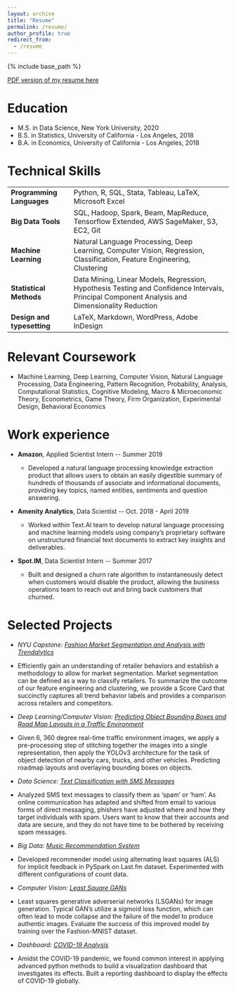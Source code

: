 ```yaml
---
layout: archive
title: "Resume"
permalink: /resume/
author_profile: true
redirect_from:
  - /resume
---
```


{% include base_path %}

[PDF version of my resume here](https://zivschwartz.github.io/cv/)

Education
======
* M.S. in Data Science, New York University, 2020
* B.S. in Statistics, University of California - Los Angeles, 2018
* B.A. in Economics, University of California - Los Angeles, 2018

Technical Skills
======

|  |  |
|:--------| ------- |
| **Programming Languages**         | Python, R, SQL, Stata, Tableau, LaTeX, Microsoft Excel |
| **Big Data Tools**                | SQL, Hadoop, Spark, Beam, MapReduce, Tensorflow Extended, AWS SageMaker, S3, EC2, Git |
| **Machine Learning**              | Natural Language Processing, Deep Learning, Computer Vision, Regression, Classification, Feature Engineering, Clustering |
| **Statistical Methods**           | Data Mining, Linear Models, Regression, Hypothesis Testing and Confidence Intervals, Principal Component Analysis and Dimensionality Reduction |
| **Design and typesetting**        | LaTeX, Markdown, WordPress, Adobe InDesign|

Relevant Coursework
======

- Machine Learning, Deep Learning, Computer Vision, Natural Language Processing, Data Engineering, Pattern Recognition, Probability, Analysis, Computational Statistics, Cognitive Modeling, Macro & Microeconomic Theory, Econometrics, Game Theory, Firm Organization, Experimental Design, Behavioral Economics

Work experience
======
* **Amazon**, Applied Scientist Intern -- Summer 2019
  * Developed a natural language processing knowledge extraction product that allows users to obtain an easily digestible summary of hundreds of thousands of associate and informational documents, providing key topics, named entities, sentiments and question answering.

* **Amenity Analytics**, Data Scientist -- Oct. 2018 - April 2019
  * Worked within Text.AI team to develop natural language processing and machine learning models using company’s proprietary software on unstructured financial text documents to extract key insights and deliverables.
  
* **Spot.IM**, Data Scientist Intern -- Summer 2017
  * Built and designed a churn rate algorithm to instantaneously detect when customers would disable the product, allowing the business operations team to reach out and bring back customers that churned.
  
Selected Projects
======
* *NYU Capstone: [Fashion Market Segmentation and Analysis with Trendalytics](https://zivschwartz.github.io/portfolio/capstone_trendalytics/)* 
 - Efficiently gain an understanding of retailer behaviors and establish a methodology to allow for market segmentation. Market segmentation can be defined as a way to classify retailers. To summarize the outcome of our feature engineering and clustering, we provide a Score Card that succinctly captures all trend behavior labels and provides a comparison across retailers and competitors.
* *Deep Learning/Computer Vision: [Predicting Object Bounding Boxes and Road Map Layouts in a Traffic Environment](https://zivschwartz.github.io/portfolio/bounding-box-roadmap/)* 
 - Given 6, 360 degree real-time traffic environment images, we apply a pre-processing step of stitching together the images into a single representation, then apply the YOLOv3 architecture for the task of object detection of nearby cars, trucks, and other vehicles. Predicting roadmap layouts and overlaying bounding boxes on objects.
* *Data Science: [Text Classification with SMS Messages](https://zivschwartz.github.io/portfolio/spam-classification/)* 
 - Analyzed SMS text messages to classify them as ‘spam’ or ‘ham’. As online communication has adapted and shifted from email to various forms of direct messaging, phishers have adjusted where and how they target individuals with spam. Users want to know that their accounts and data are secure, and they do not have time to be bothered by receiving spam messages.
* *Big Data: [Music Recommendation System]()* 
 - Developed recommender model using alternating least squares (ALS) for implicit feedback in PySpark on Last.fm dataset. Experimented with different configurations of count data.
* *Computer Vision: [Least Square GANs](https://zivschwartz.github.io/portfolio/lsgan-image-gen/)*
 - Least squares generative adverserial networks (LSGANs) for image generation. Typical GAN’s utilize a sigmoid loss function, which can often lead to mode collapse and the failure of the model to produce authentic images. Evaluate the success of this improved model by training over the Fashion-MNIST dataset.
* *Dashboard: [COVID-19 Analysis](https://zivschwartz.github.io/portfolio/coronavirus-analysis/)*
 - Amidst the COVID-19 pandemic, we found common interest in applying advanced python methods to build a visualization dashboard that investigates its effects. Built a reporting dashboard to display the effects of COVID-19 globally.

